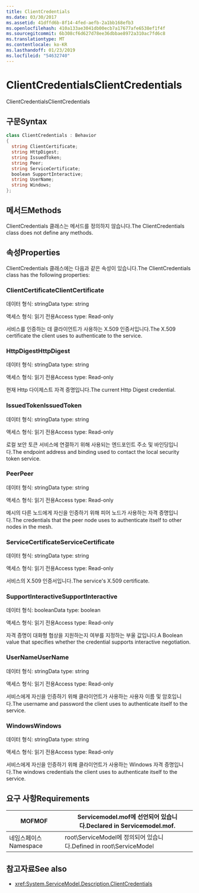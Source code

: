 ```yaml
---
title: ClientCredentials
ms.date: 03/30/2017
ms.assetid: 41dffd6b-8f14-4fed-aefb-2a1bb168efb3
ms.openlocfilehash: 410a133ae3041db00ecb7a17677afe6538ef1f4f
ms.sourcegitcommit: 6b308cf6d627d78ee36dbbae8972a310ac7fd6c8
ms.translationtype: MT
ms.contentlocale: ko-KR
ms.lasthandoff: 01/23/2019
ms.locfileid: "54632740"
---
```

# <a name="clientcredentials"></a><span data-ttu-id="95312-102">ClientCredentials</span><span class="sxs-lookup"><span data-stu-id="95312-102">ClientCredentials</span></span>
<span data-ttu-id="95312-103">ClientCredentials</span><span class="sxs-lookup"><span data-stu-id="95312-103">ClientCredentials</span></span>  
  
## <a name="syntax"></a><span data-ttu-id="95312-104">구문</span><span class="sxs-lookup"><span data-stu-id="95312-104">Syntax</span></span>  
  
```csharp
class ClientCredentials : Behavior  
{  
  string ClientCertificate;  
  string HttpDigest;  
  string IssuedToken;  
  string Peer;  
  string ServiceCertificate;  
  boolean SupportInteractive;  
  string UserName;  
  string Windows;  
};  
```  
  
## <a name="methods"></a><span data-ttu-id="95312-105">메서드</span><span class="sxs-lookup"><span data-stu-id="95312-105">Methods</span></span>  
 <span data-ttu-id="95312-106">ClientCredentials 클래스는 메서드를 정의하지 않습니다.</span><span class="sxs-lookup"><span data-stu-id="95312-106">The ClientCredentials class does not define any methods.</span></span>  
  
## <a name="properties"></a><span data-ttu-id="95312-107">속성</span><span class="sxs-lookup"><span data-stu-id="95312-107">Properties</span></span>  
 <span data-ttu-id="95312-108">ClientCredentials 클래스에는 다음과 같은 속성이 있습니다.</span><span class="sxs-lookup"><span data-stu-id="95312-108">The ClientCredentials class has the following properties:</span></span>  
  
### <a name="clientcertificate"></a><span data-ttu-id="95312-109">ClientCertificate</span><span class="sxs-lookup"><span data-stu-id="95312-109">ClientCertificate</span></span>  
 <span data-ttu-id="95312-110">데이터 형식: string</span><span class="sxs-lookup"><span data-stu-id="95312-110">Data type: string</span></span>  
  
 <span data-ttu-id="95312-111">액세스 형식: 읽기 전용</span><span class="sxs-lookup"><span data-stu-id="95312-111">Access type: Read-only</span></span>  
  
 <span data-ttu-id="95312-112">서비스를 인증하는 데 클라이언트가 사용하는 X.509 인증서입니다.</span><span class="sxs-lookup"><span data-stu-id="95312-112">The X.509 certificate the client uses to authenticate to the service.</span></span>  
  
### <a name="httpdigest"></a><span data-ttu-id="95312-113">HttpDigest</span><span class="sxs-lookup"><span data-stu-id="95312-113">HttpDigest</span></span>  
 <span data-ttu-id="95312-114">데이터 형식: string</span><span class="sxs-lookup"><span data-stu-id="95312-114">Data type: string</span></span>  
  
 <span data-ttu-id="95312-115">액세스 형식: 읽기 전용</span><span class="sxs-lookup"><span data-stu-id="95312-115">Access type: Read-only</span></span>  
  
 <span data-ttu-id="95312-116">현재 Http 다이제스트 자격 증명입니다.</span><span class="sxs-lookup"><span data-stu-id="95312-116">The current Http Digest credential.</span></span>  
  
### <a name="issuedtoken"></a><span data-ttu-id="95312-117">IssuedToken</span><span class="sxs-lookup"><span data-stu-id="95312-117">IssuedToken</span></span>  
 <span data-ttu-id="95312-118">데이터 형식: string</span><span class="sxs-lookup"><span data-stu-id="95312-118">Data type: string</span></span>  
  
 <span data-ttu-id="95312-119">액세스 형식: 읽기 전용</span><span class="sxs-lookup"><span data-stu-id="95312-119">Access type: Read-only</span></span>  
  
 <span data-ttu-id="95312-120">로컬 보안 토큰 서비스에 연결하기 위해 사용되는 엔드포인트 주소 및 바인딩입니다.</span><span class="sxs-lookup"><span data-stu-id="95312-120">The endpoint address and binding used to contact the local security token service.</span></span>  
  
### <a name="peer"></a><span data-ttu-id="95312-121">Peer</span><span class="sxs-lookup"><span data-stu-id="95312-121">Peer</span></span>  
 <span data-ttu-id="95312-122">데이터 형식: string</span><span class="sxs-lookup"><span data-stu-id="95312-122">Data type: string</span></span>  
  
 <span data-ttu-id="95312-123">액세스 형식: 읽기 전용</span><span class="sxs-lookup"><span data-stu-id="95312-123">Access type: Read-only</span></span>  
  
 <span data-ttu-id="95312-124">메시의 다른 노드에게 자신을 인증하기 위해 피어 노드가 사용하는 자격 증명입니다.</span><span class="sxs-lookup"><span data-stu-id="95312-124">The credentials that the peer node uses to authenticate itself to other nodes in the mesh.</span></span>  
  
### <a name="servicecertificate"></a><span data-ttu-id="95312-125">ServiceCertificate</span><span class="sxs-lookup"><span data-stu-id="95312-125">ServiceCertificate</span></span>  
 <span data-ttu-id="95312-126">데이터 형식: string</span><span class="sxs-lookup"><span data-stu-id="95312-126">Data type: string</span></span>  
  
 <span data-ttu-id="95312-127">액세스 형식: 읽기 전용</span><span class="sxs-lookup"><span data-stu-id="95312-127">Access type: Read-only</span></span>  
  
 <span data-ttu-id="95312-128">서비스의 X.509 인증서입니다.</span><span class="sxs-lookup"><span data-stu-id="95312-128">The service's X.509 certificate.</span></span>  
  
### <a name="supportinteractive"></a><span data-ttu-id="95312-129">SupportInteractive</span><span class="sxs-lookup"><span data-stu-id="95312-129">SupportInteractive</span></span>  
 <span data-ttu-id="95312-130">데이터 형식: boolean</span><span class="sxs-lookup"><span data-stu-id="95312-130">Data type: boolean</span></span>  
  
 <span data-ttu-id="95312-131">액세스 형식: 읽기 전용</span><span class="sxs-lookup"><span data-stu-id="95312-131">Access type: Read-only</span></span>  
  
 <span data-ttu-id="95312-132">자격 증명이 대화형 협상을 지원하는지 여부를 지정하는 부울 값입니다.</span><span class="sxs-lookup"><span data-stu-id="95312-132">A Boolean value that specifies whether the credential supports interactive negotiation.</span></span>  
  
### <a name="username"></a><span data-ttu-id="95312-133">UserName</span><span class="sxs-lookup"><span data-stu-id="95312-133">UserName</span></span>  
 <span data-ttu-id="95312-134">데이터 형식: string</span><span class="sxs-lookup"><span data-stu-id="95312-134">Data type: string</span></span>  
  
 <span data-ttu-id="95312-135">액세스 형식: 읽기 전용</span><span class="sxs-lookup"><span data-stu-id="95312-135">Access type: Read-only</span></span>  
  
 <span data-ttu-id="95312-136">서비스에게 자신을 인증하기 위해 클라이언트가 사용하는 사용자 이름 및 암호입니다.</span><span class="sxs-lookup"><span data-stu-id="95312-136">The username and password the client uses to authenticate itself to the service.</span></span>  
  
### <a name="windows"></a><span data-ttu-id="95312-137">Windows</span><span class="sxs-lookup"><span data-stu-id="95312-137">Windows</span></span>  
 <span data-ttu-id="95312-138">데이터 형식: string</span><span class="sxs-lookup"><span data-stu-id="95312-138">Data type: string</span></span>  
  
 <span data-ttu-id="95312-139">액세스 형식: 읽기 전용</span><span class="sxs-lookup"><span data-stu-id="95312-139">Access type: Read-only</span></span>  
  
 <span data-ttu-id="95312-140">서비스에게 자신을 인증하기 위해 클라이언트가 사용하는 Windows 자격 증명입니다.</span><span class="sxs-lookup"><span data-stu-id="95312-140">The windows credentials the client uses to authenticate itself to the service.</span></span>  
  
## <a name="requirements"></a><span data-ttu-id="95312-141">요구 사항</span><span class="sxs-lookup"><span data-stu-id="95312-141">Requirements</span></span>  
  
|<span data-ttu-id="95312-142">MOF</span><span class="sxs-lookup"><span data-stu-id="95312-142">MOF</span></span>|<span data-ttu-id="95312-143">Servicemodel.mof에 선언되어 있습니다.</span><span class="sxs-lookup"><span data-stu-id="95312-143">Declared in Servicemodel.mof.</span></span>|  
|---------|-----------------------------------|  
|<span data-ttu-id="95312-144">네임스페이스</span><span class="sxs-lookup"><span data-stu-id="95312-144">Namespace</span></span>|<span data-ttu-id="95312-145">root\ServiceModel에 정의되어 있습니다.</span><span class="sxs-lookup"><span data-stu-id="95312-145">Defined in root\ServiceModel</span></span>|  
  
## <a name="see-also"></a><span data-ttu-id="95312-146">참고자료</span><span class="sxs-lookup"><span data-stu-id="95312-146">See also</span></span>
- <xref:System.ServiceModel.Description.ClientCredentials>

